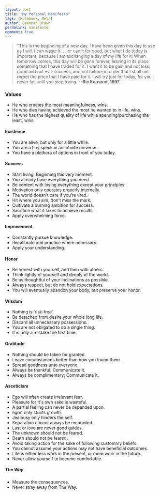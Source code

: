 ```yaml
---
layout: post
title: "My Personal Manifesto"
tags: [Rulebook, Meta]
author: Brennan Brown
permalink: manifesto
comment: true
---
```


<blockquote> "This is the beginning of a new day. I have been given this day to use as I will. I can waste it. . . or use it for good, but what I do today is important, because I am exchanging a day of my life for it! When tomorrow comes, this day will be gone forever, leaving in its place something that I have traded for it. I want it to be gain and not loss; good and not evil; success, and not failure; in order that I shall not regret the price that I have paid for it. I will try just for today, for you never fail until you stop trying. <b>--Ric Kausrud, 1997.</b> </blockquote>

### Values

* He who creates the most meaningfulness, wins.
* He who dies having achieved the most he wanted to in life, wins.
* He who has the highest quality of life while spending/purchasing the least, wins.


#### Existence

* You are alive, but only for a little while.
* You are a tiny speck in an infinite universe.
* You have a plethora of options in front of you today.

#### Success

* Start living. Beginning this very moment.
* You already have everything you need.
* Be content with losing everything except your principles.
* Motivation only operates properly internally.
* The world doesn't care if you're tired.
* Hit where you aim, don't miss the mark.
* Cultivate a burning ambition for success.
* Sacrifice what it takes to achieve results.
* Apply overwhelming force.

#### Improvement

* Constantly pursue knowledge.
* Recalibrate and practice where necessary.
* Apply your understanding.

#### Honor

* Be honest with yourself, and then with others.
* Think lightly of yourself and deeply of the world.
* Be as thoughtful of your inclinations as possible.
* Always respect, but do not hold expectations.
* You will eventually abandon your body, but preserve your honor.

#### Wisdom

* Nothing is ‘risk-free’.
* Be detached from desire your whole long life.
* Discard all unnecessary possessions.
* You are not obligated to do a single thing.
* It is only a mistake the first time.

#### Gratitude

* Nothing should be taken for granted.
* Leave circumstances better than how you found them.
* Spread goodness unto everyone.
* Always be thankful; Communicate it.
* Always be complimentary; Communicate it.

#### Asceticism

* Ego will often create irrelevant fear.
* Pleasure for it's own sake is wasteful.
* A partial feeling can never be depended upon.
* egret only stunts growth.
* Jealousy only hinders the self.
* Separation cannot always be reconciled.
* Lust or love are never good guides.
* The unknown should not be feared.
* Death should not be feared.
* Avoid taking action for the sake of following customary beliefs.
* You cannot assume your actions may not have beneficial outcomes.
* Life is either less work in the present, or more work in the future.
* Never allow yourself to become comfortable.

##### The Way

* Measure the consequences.
* Never stray away from The Way.
